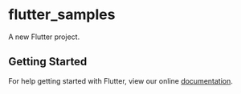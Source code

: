 # flutter_samples

A new Flutter project.

## Getting Started

For help getting started with Flutter, view our online
[documentation](https://flutter.io/).
